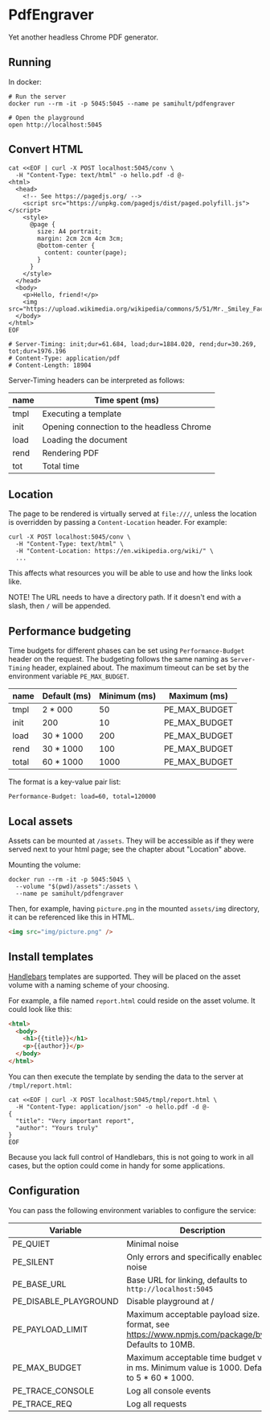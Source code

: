 # PdfEngraver

Yet another headless Chrome PDF generator.

## Running

In docker:

```shell
# Run the server
docker run --rm -it -p 5045:5045 --name pe samihult/pdfengraver

# Open the playground
open http://localhost:5045
```

## Convert HTML

```shell
cat <<EOF | curl -X POST localhost:5045/conv \
  -H "Content-Type: text/html" -o hello.pdf -d @-
<html>
  <head>
    <!-- See https://pagedjs.org/ -->
    <script src="https://unpkg.com/pagedjs/dist/paged.polyfill.js"></script>
    <style>
      @page {
        size: A4 portrait;
        margin: 2cm 2cm 4cm 3cm;
        @bottom-center {
          content: counter(page);
        }
      }
    </style>
  </head>
  <body>
    <p>Hello, friend!</p>
    <img src="https://upload.wikimedia.org/wikipedia/commons/5/51/Mr._Smiley_Face.svg"/>
  </body>
</html>
EOF

# Server-Timing: init;dur=61.684, load;dur=1884.020, rend;dur=30.269, tot;dur=1976.196
# Content-Type: application/pdf
# Content-Length: 18904
```

Server-Timing headers can be interpreted as follows:

| name | Time spent (ms)                           |
| ---- | ----------------------------------------- |
| tmpl | Executing a template                      |
| init | Opening connection to the headless Chrome |
| load | Loading the document                      |
| rend | Rendering PDF                             |
| tot  | Total time                                |

## Location

The page to be rendered is virtually served at `file:///`, unless the location is
overridden by passing a `Content-Location` header. For example:

```shell
curl -X POST localhost:5045/conv \
  -H "Content-Type: text/html" \
  -H "Content-Location: https://en.wikipedia.org/wiki/" \
  ...
```

This affects what resources you will be able to use and how the links look like.

NOTE! The URL needs to have a directory path. If it doesn't end with a slash, then
`/` will be appended.

## Performance budgeting

Time budgets for different phases can be set using `Performance-Budget` header on the
request. The budgeting follows the same naming as `Server-Timing` header, explained
about. The maximum timeout can be set by the environment variable `PE_MAX_BUDGET`.

| name  | Default (ms) | Minimum (ms) | Maximum (ms)  |
| ----- | ------------ | ------------ | ------------- |
| tmpl  | 2 \* 000     | 50           | PE_MAX_BUDGET |
| init  | 200          | 10           | PE_MAX_BUDGET |
| load  | 30 \* 1000   | 200          | PE_MAX_BUDGET |
| rend  | 30 \* 1000   | 100          | PE_MAX_BUDGET |
| total | 60 \* 1000   | 1000         | PE_MAX_BUDGET |

The format is a key-value pair list:

```http request
Performance-Budget: load=60, total=120000
```

## Local assets

Assets can be mounted at `/assets`. They will be accessible as if they were served
next to your html page; see the chapter about "Location" above.

Mounting the volume:

```shell
docker run --rm -it -p 5045:5045 \
  --volume "$(pwd)/assets":/assets \
  --name pe samihult/pdfengraver
```

Then, for example, having `picture.png` in the mounted `assets/img` directory, it can
be referenced like this in HTML.

```html
<img src="img/picture.png" />
```

## Install templates

[Handlebars](https://handlebarsjs.com/) templates are supported. They will be placed
on the asset volume with a naming scheme of your choosing.

For example, a file named `report.html` could reside on the asset volume. It could look
like this:

```html
<html>
  <body>
    <h1>{{title}}</h1>
    <p>{{author}}</p>
  </body>
</html>
```

You can then execute the template by sending the data to the server at `/tmpl/report.html`:

```shell
cat <<EOF | curl -X POST localhost:5045/tmpl/report.html \
  -H "Content-Type: application/json" -o hello.pdf -d @-
{
  "title": "Very important report",
  "author": "Yours truly"
}
EOF
```

Because you lack full control of Handlebars, this is not going to work in all cases, but the
option could come in handy for some applications.

## Configuration

You can pass the following environment variables to configure the service:

| Variable              | Description                                                                                             |
| --------------------- | ------------------------------------------------------------------------------------------------------- |
| PE_QUIET              | Minimal noise                                                                                           |
| PE_SILENT             | Only errors and specifically enabled noise                                                              |
| PE_BASE_URL           | Base URL for linking, defaults to `http://localhost:5045`                                               |
| PE_DISABLE_PLAYGROUND | Disable playground at /                                                                                 |
| PE_PAYLOAD_LIMIT      | Maximum acceptable payload size. For format, see https://www.npmjs.com/package/bytes. Defaults to 10MB. |
| PE_MAX_BUDGET         | Maximum acceptable time budget value in ms. Minimum value is 1000. Defaults to 5 \* 60 \* 1000.         |
| PE_TRACE_CONSOLE      | Log all console events                                                                                  |
| PE_TRACE_REQ          | Log all requests                                                                                        |
